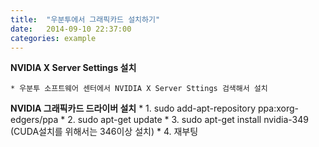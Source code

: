 ```yaml
---
title:  "우분투에서 그래픽카드 설치하기"
date:   2014-09-10 22:37:00
categories: example
---
```


**NVIDIA X Server Settings 설치**

    * 우분투 소프트웨어 센터에서 NVIDIA X Server Sttings 검색해서 설치

**NVIDIA 그래픽카드 드라이버 설치**
    * 1. sudo add-apt-repository ppa:xorg-edgers/ppa
    * 2. sudo apt-get update
    * 3. sudo apt-get install nvidia-349 (CUDA설치를 위해서는 346이상 설치)
    * 4. 재부팅
